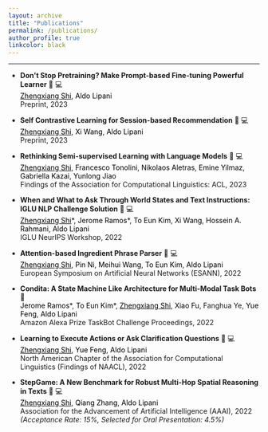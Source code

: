 ```yaml
---
layout: archive
title: "Publications"
permalink: /publications/
author_profile: true
linkcolor: black
---
```


<head>
<style>
a:link {
  text-decoration: none;
}

a:visited {
  text-decoration: none;
}

a:hover {
  text-decoration: underline;
}

a:active {
  text-decoration: underline;
}
</style>
</head>

------
* **Don't Stop Pretraining? Make Prompt-based Fine-tuning Powerful Learner** [:paperclip:](https://arxiv.org/abs/2305.01711) [:computer:](https://github.com/ZhengxiangShi/PowerfulPromptFT) <br />
  <span style="color:black;text-decoration:underline">Zhengxiang Shi</span>, <a href="https://scholar.google.at/citations?user=fyHjfEgAAAAJ" style="color: black;">Aldo Lipani</a> <br />
  Preprint, 2023 <br />

* **Self Contrastive Learning for Session-based Recommendation** [:paperclip:](https://github.com/ZhengxiangShi/zhengxiangshi.github.io/blob/main/files/scl_public.pdf) [:computer:](https://github.com/ZhengxiangShi/SelfContrastiveLearningRecSys) <br />
  <span style="color:black;text-decoration:underline">Zhengxiang Shi</span>, <a href="https://scholar.google.co.uk/citations?user=nFmvLQgAAAAJ&hl=en" style="color: black;">Xi Wang</a>, <a href="https://scholar.google.at/citations?user=fyHjfEgAAAAJ" style="color: black;">Aldo Lipani</a> <br />
  Preprint, 2023 <br />

* **Rethinking Semi-supervised Learning with Language Models** [:paperclip:](https://arxiv.org/abs/2305.13002) [:computer:](https://github.com/amzn/pretraining-or-self-training) <br />
  <span style="color:black;text-decoration:underline">Zhengxiang Shi</span>, <a href="https://scholar.google.com/citations?user=4urrvVQAAAAJ&hl=en" style="color: black;">Francesco Tonolini</a>, <a href="https://scholar.google.co.uk/citations?user=uxRWFhoAAAAJ&hl=en" style="color: black;">Nikolaos Aletras</a>, <a href="https://scholar.google.com/citations?user=ocmAN4YAAAAJ&hl=en" style="color: black;">Emine Yilmaz</a>, <a href="https://scholar.google.co.uk/citations?user=0U23qOUAAAAJ&hl=en" style="color: black;">Gabriella Kazai</a>, <a href="https://scholar.google.com/citations?user=NgTM33MAAAAJ&hl=en" style="color: black;">Yunlong Jiao</a> <br />
  Findings of the Association for Computational Linguistics: ACL, 2023 <br />

* **When and What to Ask Through World States and Text Instructions: IGLU NLP Challenge Solution** [:paperclip:](https://github.com/ZhengxiangShi/zhengxiangshi.github.io/blob/main/files/IGLU_Team_UCL_WI_Group_Research_Prize.pdf) [:computer:](https://www.iglu-contest.net/iglu-neurips-workshop-2022) <br />
  <span style="color:black;text-decoration:underline">Zhengxiang Shi</span>\*, <a href="https://scholar.google.com/citations?view_op=list_works&hl=en&hl=en&user=4Cr-IisAAAAJ" style="color: black;">Jerome Ramos</a>\*, <a href="https://scholar.google.com/citations?user=3ymamHAAAAAJ&hl=en&oi=sra" style="color: black;">To Eun Kim</a>, <a href="https://scholar.google.co.uk/citations?user=nFmvLQgAAAAJ&hl=en" style="color: black;">Xi Wang</a>, <a href="https://scholar.google.com/citations?user=1uzYEI0AAAAJ&hl=en" style="color: black;">Hossein A. Rahmani</a>, <a href="https://scholar.google.at/citations?user=fyHjfEgAAAAJ" style="color: black;">Aldo Lipani</a> <br />
  IGLU NeurIPS Workshop, 2022 <br />

* **Attention-based Ingredient Phrase Parser** [:paperclip:](https://doi.org/10.14428/esann/2022.es2022-10) [:computer:](https://github.com/ZhengxiangShi/IngredientParsing) <br />
  <span style="color:black;text-decoration:underline">Zhengxiang Shi</span>, <a href="https://scholar.google.com/citations?user=nXZ7KHMAAAAJ&hl=en&oi=ao" style="color: black;">Pin Ni</a>, <a href="https://www.ucl.ac.uk/civil-environmental-geomatic-engineering/research/groups-centres-and-sections/spacetimelab/people" style="color: black;">Meihui Wang</a>, <a href="https://scholar.google.com/citations?user=3ymamHAAAAAJ&hl=en&oi=sra" style="color: black;">To Eun Kim</a>, <a href="https://scholar.google.at/citations?user=fyHjfEgAAAAJ" style="color: black;">Aldo Lipani</a> <br />
  European Symposium on Artificial Neural Networks (ESANN), 2022 <br />

* **Condita: A State Machine Like Architecture for Multi-Modal Task Bots** [:paperclip:](https://www.amazon.science/alexa-prize/proceedings/condita-a-state-machine-like-architecture-for-multi-modal-task-bots) <br />
  <a href="https://scholar.google.com/citations?view_op=list_works&hl=en&hl=en&user=4Cr-IisAAAAJ" style="color: black;">Jerome Ramos</a>\*, <a href="https://scholar.google.com/citations?user=3ymamHAAAAAJ&hl=en&oi=sra" style="color: black;">To Eun Kim</a>\*, <span style="color:black;text-decoration:underline">Zhengxiang Shi</span>, <a href="http://wi.cs.ucl.ac.uk/index.php/people/" style="color: black;">Xiao Fu</a>, Fanghua Ye, <a href="https://scholar.google.com/citations?user=ZNOC0lYAAAAJ&hl=en" style="color: black;">Yue Feng</a>, <a href="https://scholar.google.at/citations?user=fyHjfEgAAAAJ" style="color: black;">Aldo Lipani</a> <br />
  Amazon Alexa Prize TaskBot Challenge Proceedings, 2022 <br />

* **Learning to Execute Actions or Ask Clarification Questions** [:paperclip:](https://aclanthology.org/2022.findings-naacl.158/) [:computer:](https://github.com/ZhengxiangShi/LearnToAsk) <br />
  <span style="color:black;text-decoration:underline">Zhengxiang Shi</span>, <a href="https://scholar.google.com/citations?user=ZNOC0lYAAAAJ&hl=en" style="color: black;">Yue Feng</a>, <a href="https://scholar.google.at/citations?user=fyHjfEgAAAAJ" style="color: black;">Aldo Lipani</a> <br />
  North American Chapter of the Association for Computational Linguistics (Findings of NAACL), 2022 <br />

* **StepGame: A New Benchmark for Robust Multi-Hop Spatial Reasoning in Texts** [:paperclip:](https://ojs.aaai.org/index.php/AAAI/article/view/21383) [:computer:](https://github.com/ZhengxiangShi/StepGame) <br />
  <span style="color:black;text-decoration:underline">Zhengxiang Shi</span>, <a href="https://scholar.google.com/citations?user=ZKuRZaEAAAAJ&hl=en" style="color: black;">Qiang Zhang</a>, <a href="https://scholar.google.at/citations?user=fyHjfEgAAAAJ" style="color: black;">Aldo Lipani</a> <br />
  Association for the Advancement of Artificial Intelligence (AAAI), 2022 <br />
  *(Acceptance Rate: 15%, Selected for Oral Presentation: 4.5%)* <br />

<!-- * **Attention-based Ingredient Parser** [:computer:](https://github.com/ZhengxiangShi/IngredientParsing) <br />
  **Zhengxiang Shi**, Pin Ni, Meihui Wang, Aldo Lipani <br /> -->


<!-- {% if author.googlescholar %}
  You can also find my articles on <u><a href="{{author.googlescholar}}">my Google Scholar profile</a>.</u>
{% endif %}

{% include base_path %}

{% for post in site.publications reversed %}
  {% include archive-single.html %}
{% endfor %} -->
